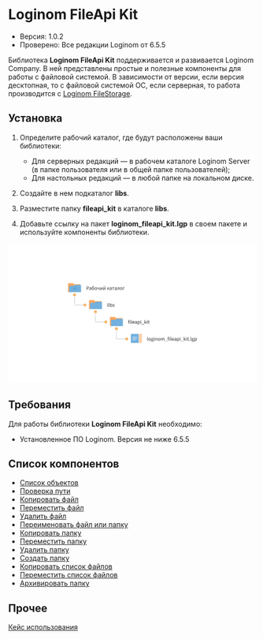 # Loginom FileApi Kit

* Версия: 1.0.2
* Проверено: Все редакции Loginom от 6.5.5

Библиотека **Loginom FileApi Kit** поддерживается и развивается Loginom Company. В ней представлены простые и полезные компоненты для работы с файловой системой. В зависимости от версии, если версия десктопная, то с файловой системой ОС, если серверная, то работа производится с [Loginom FileStorage](https://help.loginom.ru/userguide/location_user_files.html).

## Установка

1. Определите рабочий каталог, где будут расположены ваши библиотеки:

   * Для серверных редакций — в рабочем каталоге Loginom Server (в папке пользователя или в общей папке пользователей);
   * Для настольных редакций — в любой папке на локальном диске.

2. Создайте в нем подкаталог **libs**.

3. Разместите папку **fileapi_kit** в каталоге **libs**.

4. Добавьте ссылку на пакет **loginom_fileapi_kit.lgp** в своем пакете и используйте компоненты библиотеки.

![Схема расположения библиотеки в рабочем каталоге](docs/img/fileapi-kit.svg)

## Требования

Для работы библиотеки **Loginom FileApi Kit** необходимо:

*  Установленное ПО Loginom. Версия не ниже 6.5.5

## Список компонентов

* [Список объектов](./docs/list-of-objects.md)
* [Проверка пути](./docs/check-path.md)
* [Копировать файл](./docs/copy-file.md)
* [Переместить файл](./docs/move-file.md)
* [Удалить файл](./docs/delete-file.md)
* [Переименовать файл или папку](./docs/rename-object.md)
* [Копировать папку](./docs/copy-folder.md)
* [Переместить папку](./docs/move-folder.md)
* [Удалить папку](./docs/delete-folder.md)
* [Создать папку](./docs/create-folder.md)
* [Копировать список файлов](./docs/copy-files-list.md)
* [Переместить список файлов](./docs/move-files-list.md)
* [Архивировать папку](./docs/archive-folder.md)

## Прочее

[Кейс использования](./docs/use-case.md)
